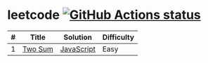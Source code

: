 # leetcode [![GitHub Actions status](https://github.com/acgotaku/leetcode/workflows/unit-test/badge.svg)](https://github.com/acgotaku/leetcode)

| # | Title | Solution | Difficulty |
|---| ----- | -------- | ---------- |
|1|[Two Sum](https://leetcode.com/problems/two-sum/description/)| [JavaScript](./algorithms/javascript/001.twoSum/twoSum.js)|Easy|
